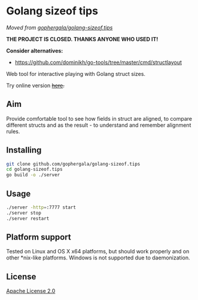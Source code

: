 Golang sizeof tips
==================

_Moved from [gophergala/golang-sizeof.tips](https://github.com/gophergala/golang-sizeof.tips)_

**THE PROJECT IS CLOSED. THANKS ANYONE WHO USED IT!**  

**Consider alternatives:**
- https://github.com/dominikh/go-tools/tree/master/cmd/structlayout

Web tool for interactive playing with Golang struct sizes.

Try online version ~~[here](http://47.106.211.213:7777/).~~

## Aim
Provide comfortable tool to see how fields in struct are aligned,
to compare different structs and as the result - to understand
and remember alignment rules.

## Installing
```bash
git clone github.com/gophergala/golang-sizeof.tips
cd golang-sizeof.tips
go build -o ./server
```


## Usage
```bash
./server -http=:7777 start
./server stop
./server restart
```

## Platform support
Tested on Linux and OS X x64 platforms, but should work properly and on other
*nix-like platforms.
Windows is not supported due to daemonization.

## License
[Apache License 2.0](LICENSE)
